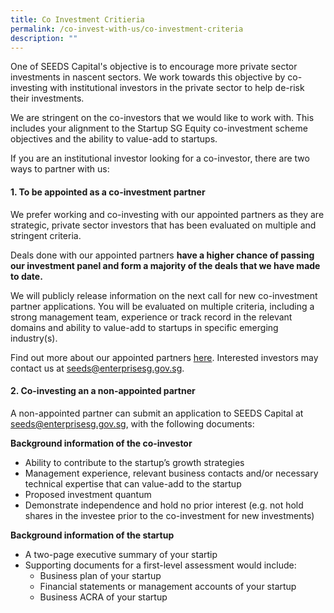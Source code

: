 ```yaml
---
title: Co Investment Critieria
permalink: /co-invest-with-us/co-investment-criteria
description: ""
---
```

One of SEEDS Capital's objective is to encourage more private sector investments in nascent sectors. We work towards this objective by co-investing with institutional investors in the private sector to help de-risk their investments.   

We are stringent on the co-investors that we would like to work with. This includes your alignment to the Startup SG Equity co-investment scheme objectives and the ability to value-add to startups.

If you are an institutional investor looking for a co-investor, there are two ways to partner with us:

#### **1. To be appointed as a co-investment partner** <br/>
We prefer working and co-investing with our appointed partners as they are strategic, private sector investors that has been evaluated on multiple and stringent criteria. 

Deals done with our appointed partners **have a higher chance of passing our investment panel and form a majority of the deals that we have made to date.** 

We will publicly release information on the next call for new co-investment partner applications. You will be evaluated on multiple criteria, including a strong management team, experience or track record in the relevant domains and ability to value-add to startups in specific emerging industry(s).  
  
Find out more about our appointed partners [here](/our-co-investors/list-of-investors). Interested investors may contact us at [seeds@enterprisesg.gov.sg](mailto:seeds@enterprisesg.gov.sg).

#### **2. Co-investing an a non-appointed partner**

A non-appointed partner can submit an application to SEEDS Capital at [seeds@enterprisesg.gov.sg](mailto:seeds@enterprisesg.gov.sg), with the following documents:

**Background information of the co-investor**
*   Ability to contribute to the startup’s growth strategies
*   Management experience, relevant business contacts and/or necessary technical expertise that can value-add to the startup
*   Proposed investment quantum
*   Demonstrate independence and hold no prior interest (e.g. not hold shares in the investee prior to the co-investment for new investments)

**Background information of the startup**
*   A two-page executive summary of your startip
*   Supporting documents for a first-level assessment would include:
    *   Business plan of your startup
    *   Financial statements or management accounts of your startup
    *   Business ACRA of your startup